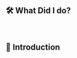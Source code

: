 <!--제목 작성 방법 -->
<!--[FEAT/FIX/REFACTOR/STYLE/DOCS/TEST/CHORE] 글 제목 -->

## 🛠️ What Did I do?

<!-- - #이슈번호 -->


<br/>

## 👀 Introduction

<!-- 구현된 내용(스샷 포함), 사용법, 참고 자료, 함께 논의하고 싶은 내용 등을 자유롭게 기재 -->

<br/>


